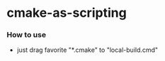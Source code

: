 cmake-as-scripting
==================
### How to use
- just drag favorite "*.cmake" to "local-build.cmd"
